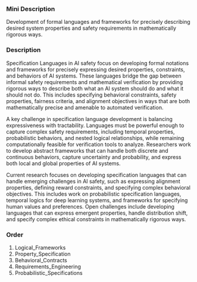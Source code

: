 ### Mini Description

Development of formal languages and frameworks for precisely describing desired system properties and safety requirements in mathematically rigorous ways.

### Description

Specification Languages in AI safety focus on developing formal notations and frameworks for precisely expressing desired properties, constraints, and behaviors of AI systems. These languages bridge the gap between informal safety requirements and mathematical verification by providing rigorous ways to describe both what an AI system should do and what it should not do. This includes specifying behavioral constraints, safety properties, fairness criteria, and alignment objectives in ways that are both mathematically precise and amenable to automated verification.

A key challenge in specification language development is balancing expressiveness with tractability. Languages must be powerful enough to capture complex safety requirements, including temporal properties, probabilistic behaviors, and nested logical relationships, while remaining computationally feasible for verification tools to analyze. Researchers work to develop abstract frameworks that can handle both discrete and continuous behaviors, capture uncertainty and probability, and express both local and global properties of AI systems.

Current research focuses on developing specification languages that can handle emerging challenges in AI safety, such as expressing alignment properties, defining reward constraints, and specifying complex behavioral objectives. This includes work on probabilistic specification languages, temporal logics for deep learning systems, and frameworks for specifying human values and preferences. Open challenges include developing languages that can express emergent properties, handle distribution shift, and specify complex ethical constraints in mathematically rigorous ways.

### Order

1. Logical_Frameworks
2. Property_Specification
3. Behavioral_Contracts
4. Requirements_Engineering
5. Probabilistic_Specifications
